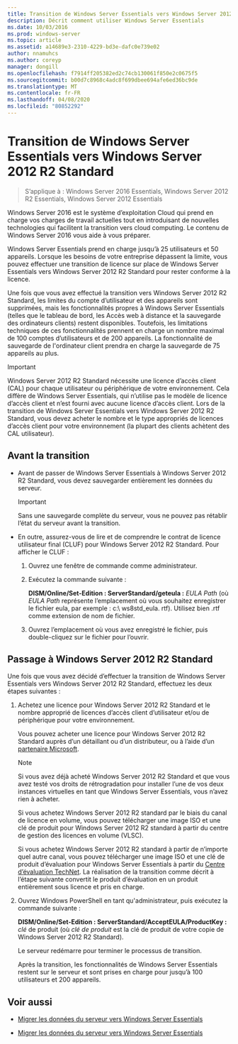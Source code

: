 ```yaml
---
title: Transition de Windows Server Essentials vers Windows Server 2012 R2 Standard
description: Décrit comment utiliser Windows Server Essentials
ms.date: 10/03/2016
ms.prod: windows-server
ms.topic: article
ms.assetid: a14689e3-2310-4229-bd3e-dafc0e739e02
author: nnamuhcs
ms.author: coreyp
manager: dongill
ms.openlocfilehash: f7914ff205382ed2c74cb130061f850e2c0675f5
ms.sourcegitcommit: b00d7c8968c4adc8f699dbee694afe6ed36bc9de
ms.translationtype: MT
ms.contentlocale: fr-FR
ms.lasthandoff: 04/08/2020
ms.locfileid: "80852292"
---
```

# <a name="transition-from-windows-server-essentials-to-windows-server-2012-r2-standard"></a>Transition de Windows Server Essentials vers Windows Server 2012 R2 Standard

>S’applique à : Windows Server 2016 Essentials, Windows Server 2012 R2 Essentials, Windows Server 2012 Essentials

Windows Server 2016 est le système d’exploitation Cloud qui prend en charge vos charges de travail actuelles tout en introduisant de nouvelles technologies qui facilitent la transition vers cloud computing. Le contenu de Windows Server 2016 vous aide à vous préparer.

 Windows Server Essentials prend en charge jusqu’à 25 utilisateurs et 50 appareils. Lorsque les besoins de votre entreprise dépassent la limite, vous pouvez effectuer une transition de licence sur place de Windows Server Essentials vers Windows Server 2012 R2 Standard pour rester conforme à la licence.  
  
 Une fois que vous avez effectué la transition vers Windows Server 2012 R2 Standard, les limites du compte d’utilisateur et des appareils sont supprimées, mais les fonctionnalités propres à Windows Server Essentials (telles que le tableau de bord, les Accès web à distance et la sauvegarde des ordinateurs clients) restent disponibles. Toutefois, les limitations techniques de ces fonctionnalités prennent en charge un nombre maximal de 100 comptes d’utilisateurs et de 200 appareils. La fonctionnalité de sauvegarde de l'ordinateur client prendra en charge la sauvegarde de 75 appareils au plus.  
  
> [!IMPORTANT]
>   Windows Server 2012 R2 Standard nécessite une licence d’accès client (CAL) pour chaque utilisateur ou périphérique de votre environnement. Cela diffère de Windows Server Essentials, qui n’utilise pas le modèle de licence d’accès client et n’est fourni avec aucune licence d’accès client. Lors de la transition de Windows Server Essentials vers Windows Server 2012 R2 Standard, vous devez acheter le nombre et le type appropriés de licences d’accès client pour votre environnement (la plupart des clients achètent des CAL utilisateur).  
  
## <a name="before-the-transition"></a>Avant la transition  
  
-   Avant de passer de Windows Server Essentials à Windows Server 2012 R2 Standard, vous devez sauvegarder entièrement les données du serveur.  
  
    > [!IMPORTANT]
    >  Sans une sauvegarde complète du serveur, vous ne pouvez pas rétablir l’état du serveur avant la transition.  
  
-   En outre, assurez-vous de lire et de comprendre le contrat de licence utilisateur final (CLUF) pour Windows Server 2012 R2 Standard. Pour afficher le CLUF :  
  
    1.  Ouvrez une fenêtre de commande comme administrateur.  
  
    2.  Exécutez la commande suivante :  
  
         **DISM/Online/Set-Edition : ServerStandard/geteula :** *EULA Path* (où *EULA Path* représente l’emplacement où vous souhaitez enregistrer le fichier eula, par exemple : c:\ ws8std_eula. rtf). Utilisez bien .rtf comme extension de nom de fichier.  
  
    3.  Ouvrez l’emplacement où vous avez enregistré le fichier, puis double-cliquez sur le fichier pour l’ouvrir.  
  
## <a name="transition-to--windows-server-2012-r2-standard"></a>Passage à Windows Server 2012 R2 Standard  
 Une fois que vous avez décidé d’effectuer la transition de Windows Server Essentials vers Windows Server 2012 R2 Standard, effectuez les deux étapes suivantes :  
  
1. Achetez une licence pour Windows Server 2012 R2 Standard et le nombre approprié de licences d’accès client d’utilisateur et/ou de périphérique pour votre environnement.  
  
    Vous pouvez acheter une licence pour Windows Server 2012 R2 Standard auprès d’un détaillant ou d’un distributeur, ou à l’aide d’un [partenaire Microsoft](https://pinpoint.microsoft.com/SelectCulture.aspx).  
  
   > [!NOTE]
   >  Si vous avez déjà acheté Windows Server 2012 R2 Standard et que vous avez testé vos droits de rétrogradation pour installer l’une de vos deux instances virtuelles en tant que Windows Server Essentials, vous n’avez rien à acheter.  
   >   
   >  Si vous achetez Windows Server 2012 R2 standard par le biais du canal de licence en volume, vous pouvez télécharger une image ISO et une clé de produit pour Windows Server 2012 R2 standard à partir du centre de gestion des licences en volume (VLSC).  
   >   
   >  Si vous achetez Windows Server 2012 R2 standard à partir de n’importe quel autre canal, vous pouvez télécharger une image ISO et une clé de produit d’évaluation pour Windows Server Essentials à partir du [Centre d’évaluation TechNet](https://technet.microsoft.com/evalcenter/jj659306.aspx). La réalisation de la transition comme décrit à l’étape suivante convertit le produit d’évaluation en un produit entièrement sous licence et pris en charge.  
  
2. Ouvrez Windows PowerShell en tant qu'administrateur, puis exécutez la commande suivante :  
  
    **DISM/Online/Set-Edition : ServerStandard/AcceptEULA/ProductKey :** *clé* de produit (où *clé de produit* est la clé de produit de votre copie de Windows Server 2012 R2 Standard).  
  
    Le serveur redémarre pour terminer le processus de transition.  
  
   Après la transition, les fonctionnalités de Windows Server Essentials restent sur le serveur et sont prises en charge pour jusqu’à 100 utilisateurs et 200 appareils.  
  
## <a name="see-also"></a>Voir aussi  
  

-   [Migrer les données du serveur vers Windows Server Essentials](Migrate-Server-Data-to-Windows-Server-Essentials.md)

-   [Migrer les données du serveur vers Windows Server Essentials](../migrate/Migrate-Server-Data-to-Windows-Server-Essentials.md)

